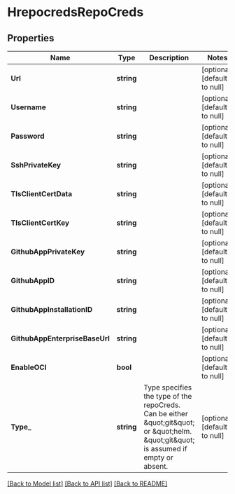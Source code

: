 # HrepocredsRepoCreds

## Properties
Name | Type | Description | Notes
------------ | ------------- | ------------- | -------------
**Url** | **string** |  | [optional] [default to null]
**Username** | **string** |  | [optional] [default to null]
**Password** | **string** |  | [optional] [default to null]
**SshPrivateKey** | **string** |  | [optional] [default to null]
**TlsClientCertData** | **string** |  | [optional] [default to null]
**TlsClientCertKey** | **string** |  | [optional] [default to null]
**GithubAppPrivateKey** | **string** |  | [optional] [default to null]
**GithubAppID** | **string** |  | [optional] [default to null]
**GithubAppInstallationID** | **string** |  | [optional] [default to null]
**GithubAppEnterpriseBaseUrl** | **string** |  | [optional] [default to null]
**EnableOCI** | **bool** |  | [optional] [default to null]
**Type_** | **string** | Type specifies the type of the repoCreds. Can be either \&quot;git\&quot; or \&quot;helm. \&quot;git\&quot; is assumed if empty or absent. | [optional] [default to null]

[[Back to Model list]](../README.md#documentation-for-models) [[Back to API list]](../README.md#documentation-for-api-endpoints) [[Back to README]](../README.md)

